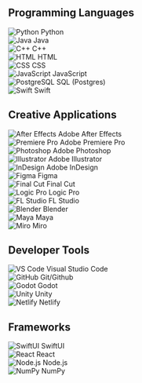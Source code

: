 ## Programming Languages
![Python](https://cdn.jsdelivr.net/npm/simple-icons@v6/icons/python.svg) Python  
![Java](https://cdn.jsdelivr.net/npm/simple-icons@v6/icons/java.svg) Java  
![C++](https://cdn.jsdelivr.net/npm/simple-icons@v6/icons/cplusplus.svg) C++  
![HTML](https://cdn.jsdelivr.net/npm/simple-icons@v6/icons/html5.svg) HTML  
![CSS](https://cdn.jsdelivr.net/npm/simple-icons@v6/icons/css3.svg) CSS  
![JavaScript](https://cdn.jsdelivr.net/npm/simple-icons@v6/icons/javascript.svg) JavaScript  
![PostgreSQL](https://cdn.jsdelivr.net/npm/simple-icons@v6/icons/postgresql.svg) SQL (Postgres)  
![Swift](https://cdn.jsdelivr.net/npm/simple-icons@v6/icons/swift.svg) Swift  

## Creative Applications
![After Effects](https://cdn.jsdelivr.net/npm/simple-icons@v6/icons/aftereffects.svg) Adobe After Effects  
![Premiere Pro](https://cdn.jsdelivr.net/npm/simple-icons@v6/icons/adobepremierepro.svg) Adobe Premiere Pro  
![Photoshop](https://cdn.jsdelivr.net/npm/simple-icons@v6/icons/adobephotoshop.svg) Adobe Photoshop  
![Illustrator](https://cdn.jsdelivr.net/npm/simple-icons@v6/icons/adobeillustrator.svg) Adobe Illustrator  
![InDesign](https://cdn.jsdelivr.net/npm/simple-icons@v6/icons/adobeindesign.svg) Adobe InDesign  
![Figma](https://cdn.jsdelivr.net/npm/simple-icons@v6/icons/figma.svg) Figma  
![Final Cut](https://cdn.jsdelivr.net/npm/simple-icons@v6/icons/finalcutpro.svg) Final Cut  
![Logic Pro](https://cdn.jsdelivr.net/npm/simple-icons@v6/icons/logicpro.svg) Logic Pro  
![FL Studio](https://cdn.jsdelivr.net/npm/simple-icons@v6/icons/flstudio.svg) FL Studio  
![Blender](https://cdn.jsdelivr.net/npm/simple-icons@v6/icons/blender.svg) Blender  
![Maya](https://cdn.jsdelivr.net/npm/simple-icons@v6/icons/autodesk.svg) Maya  
![Miro](https://cdn.jsdelivr.net/npm/simple-icons@v6/icons/miro.svg) Miro  

## Developer Tools
![VS Code](https://cdn.jsdelivr.net/npm/simple-icons@v6/icons/visualstudiocode.svg) Visual Studio Code  
![GitHub](https://cdn.jsdelivr.net/npm/simple-icons@v6/icons/github.svg) Git/Github  
![Godot](https://cdn.jsdelivr.net/npm/simple-icons@v6/icons/godotengine.svg) Godot  
![Unity](https://cdn.jsdelivr.net/npm/simple-icons@v6/icons/unity.svg) Unity  
![Netlify](https://cdn.jsdelivr.net/npm/simple-icons@v6/icons/netlify.svg) Netlify  

## Frameworks
![SwiftUI](https://cdn.jsdelivr.net/npm/simple-icons@v6/icons/swiftui.svg) SwiftUI  
![React](https://cdn.jsdelivr.net/npm/simple-icons@v6/icons/react.svg) React  
![Node.js](https://cdn.jsdelivr.net/npm/simple-icons@v6/icons/node-dot-js.svg) Node.js  
![NumPy](https://cdn.jsdelivr.net/npm/simple-icons@v6/icons/numpy.svg) NumPy  
